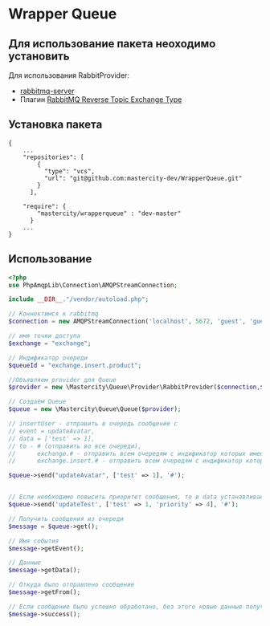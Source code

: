# Wrapper Queue #

## Для использование пакета неоходимо установить ##

Для использования RabbitProvider:
- [rabbitmq-server](https://www.rabbitmq.com/download.html)
- Плагин [RabbitMQ Reverse Topic Exchange Type](https://github.com/videlalvaro/rabbitmq-rtopic-exchange)

## Установка пакета ##

```
{
    ...
    "repositories": [
        {
          "type": "vcs",
          "url": "git@github.com:mastercity-dev/WrapperQueue.git"
        }
      ],
    
    "require": {
        "mastercity/wrapperqueue" : "dev-master"
      }
    ...
}
```

## Использование ##
```php
<?php
use PhpAmqpLib\Connection\AMQPStreamConnection;

include __DIR__."/vendor/autoload.php";

// Коннектимся к rabbitmq
$connection = new AMQPStreamConnection('localhost', 5672, 'guest', 'guest');

// имя точки доступа
$exchange = "exchange";

// Индификатор очереди
$queueId = "exchange.insert.product";

//Объявляем provider для Queue
$provider = new \Mastercity\Queue\Provider\RabbitProvider($connection,$exchange, $queueId, false);

// Создаём Queue
$queue = new \Mastercity\Queue\Queue($provider);

// insertUser - отправить в очередь сообщение с
// event = updateAvatar,
// data = ['test' => 1],
// to - # (отправить во все очереди),
//      exchange.# - отправить всем очередям с индификатор которых имеет префикс exchange
//      exchange.insert.# - отправить всем очередям с индификатор которых имеет префикс exchange.insert

$queue->send("updateAvatar", ['test' => 1], '#');


// Если необходимо повысить приоритет сообщения, то в data устанавливаем приоритет в дипазоне [1..10]
$queue->send('updateTest', ['test' => 1, 'priority' => 4], '#');

// Получить сообщения из очереди
$message = $queue->get();

// Имя события
$message->getEvent();

// Данные
$message->getData();

// Откуда было отправлено сообщение
$message->getFrom();

// Если сообщение было успешно обработано, без этого новые данные получены не будут
$message->success();
```


